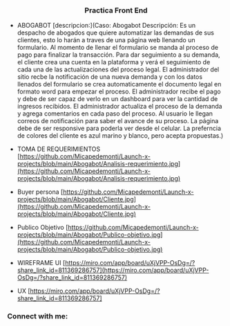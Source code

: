 <h3 align="center">Practica Front End</h3>

- ABOGABOT [descripcion:](Caso: Abogabot Descripción: Es un despacho de abogados que quiere automatizar las demandas de sus clientes, esto lo harán a traves de una página web llenando un formulario. Al momento de llenar el formulario se manda al proceso de pago para finalizar la transacción. Para dar seguimiento a su demanda, el cliente crea una cuenta en la plataforma y verá el seguimiento de cada una de las actualizaciones del proceso legal. El administrador del sitio recbe la notificación de una nueva demanda y con los datos llenados del formulario se crea automaticamente el documento legal en formato word para empezar el proceso. El administrador recibe el pago y debe de ser capaz de verlo en un dashboard para ver la cantidad de ingresos recibidos. El administrador actualiza el proceso de la demanda y agrega comentarios en cada paso del proceso. Al usuario le llegan correos de notificación para saber el avance de su proceso. La página debe de ser responsive para poderla ver desde el celular. La preferncia de colores del cliente es azul marino y blanco, pero acepta propuestas.)

- TOMA DE REQUERIMIENTOS [https://github.com/Micapedemonti/Launch-x-projects/blob/main/Abogabot/Analisis-requerimiento.jpg](https://github.com/Micapedemonti/Launch-x-projects/blob/main/Abogabot/Analisis-requerimiento.jpg)

- Buyer persona [https://github.com/Micapedemonti/Launch-x-projects/blob/main/Abogabot/Cliente.jpg](https://github.com/Micapedemonti/Launch-x-projects/blob/main/Abogabot/Cliente.jpg)

- Publico Objetivo [https://github.com/Micapedemonti/Launch-x-projects/blob/main/Abogabot/Publico-objetivo.jpg](https://github.com/Micapedemonti/Launch-x-projects/blob/main/Abogabot/Publico-objetivo.jpg)

- WIREFRAME UI [https://miro.com/app/board/uXjVPP-OsDg=/?share_link_id=811369286757](https://miro.com/app/board/uXjVPP-OsDg=/?share_link_id=811369286757)

- UX [https://miro.com/app/board/uXjVPP-OsDg=/?share_link_id=811369286757]

<h3 align="left">Connect with me:</h3>
<p align="left">
</p>

